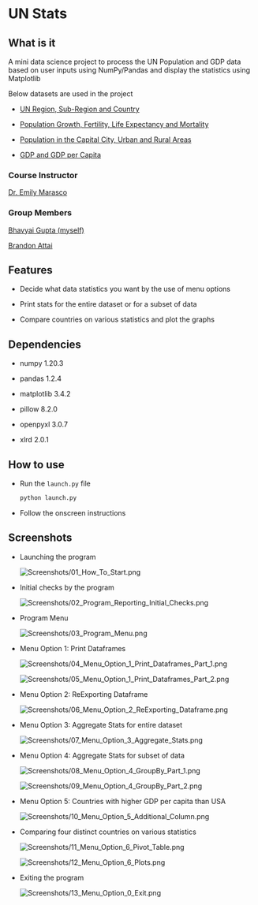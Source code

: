 # UN Stats

## What is it

A mini data science project to process the UN Population and GDP data based on user inputs using NumPy/Pandas and display the statistics using Matplotlib

Below datasets are used in the project

+ [UN Region, Sub-Region and Country](https://data.un.org/_Docs/SYB/CSV/SYB63_1_202105_Population,%20Surface%20Area%20and%20Density.csv)

+ [Population Growth, Fertility, Life Expectancy and Mortality](https://data.un.org/_Docs/SYB/CSV/SYB62_246_201907_Population%20Growth,%20Fertility%20and%20Mortality%20Indicators.csv)

+ [Population in the Capital City, Urban and Rural Areas](https://data.un.org/_Docs/SYB/CSV/SYB61_253_Population%20Growth%20Rates%20in%20Urban%20areas%20and%20Capital%20cities.csv)

+ [GDP and GDP per Capita](https://data.un.org/_Docs/SYB/CSV/SYB63_230_202009_GDP%20and%20GDP%20Per%20Capita.csv)



### Course Instructor

[Dr. Emily Marasco](https://schulich.ucalgary.ca/contacts/emily-marasco)



### Group Members

[Bhavyai Gupta (myself)](https://github.com/zbhavyai)

[Brandon Attai](https://github.com/b-attai)



## Features

+ Decide what data statistics you want by the use of menu options

+ Print stats for the entire dataset or for a subset of data

+ Compare countries on various statistics and plot the graphs



## Dependencies

+ numpy 1.20.3

+ pandas 1.2.4

+ matplotlib 3.4.2

+ pillow 8.2.0

+ openpyxl 3.0.7

+ xlrd 2.0.1



## How to use

+ Run the `launch.py` file

   ```python
   python launch.py
   ```

+ Follow the onscreen instructions



## Screenshots

+ Launching the program

   ![Screenshots/01_How_To_Start.png](Screenshots/01_How_To_Start.png)


+ Initial checks by the program

   ![Screenshots/02_Program_Reporting_Initial_Checks.png](Screenshots/02_Program_Reporting_Initial_Checks.png)


+ Program Menu

   ![Screenshots/03_Program_Menu.png](Screenshots/03_Program_Menu.png)


+ Menu Option 1: Print Dataframes

   ![Screenshots/04_Menu_Option_1_Print_Dataframes_Part_1.png](Screenshots/04_Menu_Option_1_Print_Dataframes_Part_1.png)

   ![Screenshots/05_Menu_Option_1_Print_Dataframes_Part_2.png](Screenshots/05_Menu_Option_1_Print_Dataframes_Part_2.png)


+ Menu Option 2: ReExporting Dataframe

   ![Screenshots/06_Menu_Option_2_ReExporting_Dataframe.png](Screenshots/06_Menu_Option_2_ReExporting_Dataframe.png)


+ Menu Option 3: Aggregate Stats for entire dataset

   ![Screenshots/07_Menu_Option_3_Aggregate_Stats.png](Screenshots/07_Menu_Option_3_Aggregate_Stats.png)


+ Menu Option 4: Aggregate Stats for subset of data

   ![Screenshots/08_Menu_Option_4_GroupBy_Part_1.png](Screenshots/08_Menu_Option_4_GroupBy_Part_1.png)

   ![Screenshots/09_Menu_Option_4_GroupBy_Part_2.png](Screenshots/09_Menu_Option_4_GroupBy_Part_2.png)


+ Menu Option 5: Countries with higher GDP per capita than USA

   ![Screenshots/10_Menu_Option_5_Additional_Column.png](Screenshots/10_Menu_Option_5_Additional_Column.png)


+ Comparing four distinct countries on various statistics

   ![Screenshots/11_Menu_Option_6_Pivot_Table.png](Screenshots/11_Menu_Option_6_Pivot_Table.png)

   ![Screenshots/12_Menu_Option_6_Plots.png](Screenshots/12_Menu_Option_6_Plots.png)


+ Exiting the program

   ![Screenshots/13_Menu_Option_0_Exit.png](Screenshots/13_Menu_Option_0_Exit.png)
